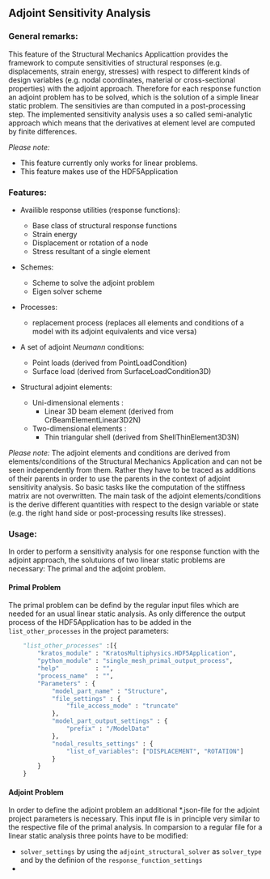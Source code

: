  
## Adjoint Sensitivity Analysis

### General remarks:

This feature of the Structural Mechanics Applicattion provides the framework to compute sensitivities of structural responses (e.g. displacements, strain energy, stresses) with respect to different kinds of design variables (e.g. nodal coordinates, material or cross-sectional properties) with the adjoint approach. Therefore for each response function an adjoint problem has to be solved, which is the solution of a simple linear static problem. The sensitivies are than computed in a post-processing step. The implemented sensitivity analysis uses a so called semi-analytic approach which means that the derivatives at element level are computed by finite differences.

*Please note:* 
- This feature currently only works for linear problems.
- This feature makes use of the HDF5Application

### Features:  

- Availible response utilities (response functions):
     * Base class of structural response functions
     * Strain energy
     * Displacement or rotation of a node 
     * Stress resultant of a single element
  
- Schemes:
	* Scheme to solve the adjoint problem
	* Eigen solver scheme

- Processes:
    * replacement process (replaces all elements and conditions of a model with its adjoint equivalents and vice versa)

- A set of adjoint *Neumann* conditions:
     * Point loads (derived from PointLoadCondition)
     * Surface load (derived from SurfaceLoadCondition3D)
   
- Structural adjoint elements:
    * Uni-dimensional elements :
       	* Linear 3D beam element (derived from CrBeamElementLinear3D2N)
    * Two-dimensional elements :
        * Thin triangular shell (derived from ShellThinElement3D3N)

*Please note:* The adjoint elements and conditions are derived from elements/conditions of the Structural Mechanics Application and can not be seen independently from them. Rather they have to be traced as additions of their parents in order to use the parents in the context of adjoint sensitivity analysis. So basic tasks like the computation of the stiffness matrix are not overwritten. The main task of the adjoint elements/conditions is the derive different quantities with respect to the design variable or state (e.g. the right hand side or post-processing results like stresses).

### Usage: 
In order to perform a sensitivity analysis for one response function with the adjoint approach, the solutuions of two linear static problems are necessary: The primal and the adjoint problem. 

#### Primal Problem
The primal problem can be defind by the regular input files which are needed for an usual linear static analysis. As only difference the output process of the HDF5Application has to be added in the ```list_other_processes``` in the project parameters:

```python
    "list_other_processes" :[{
        "kratos_module" : "KratosMultiphysics.HDF5Application",
        "python_module" : "single_mesh_primal_output_process",
        "help"          : "",
        "process_name"  : "",
        "Parameters" : {
            "model_part_name" : "Structure",
            "file_settings" : {
                "file_access_mode" : "truncate"
            },
            "model_part_output_settings" : {
                "prefix" : "/ModelData"
            },
            "nodal_results_settings" : {
                "list_of_variables": ["DISPLACEMENT", "ROTATION"]
            }
        }
    } 
```

#### Adjoint Problem
In order to define the adjoint problem an additional *.json-file for the adjoint project parameters is necessary. This input file is in principle very similar to the respective file of the primal analysis. In comparsion to a regular file for a linear static analysis three points have to be modified:
- ```solver_settings``` by using the ```adjoint_structural_solver``` as ```solver_type``` and by the definion of the ```response_function_settings```
- 

